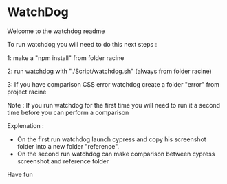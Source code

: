 # WatchDog

Welcome to the watchdog readme

To run watchdog you will need to do this next steps : 

1: make a "npm install" from folder racine

2: run watchdog with "./Script/watchdog.sh" (always from folder racine)

3: If you have comparison CSS error watchdog create a folder "error" from project racine

Note : If you run watchdog for the first time you will need to run it a second time before you can perform a comparison

Explenation : 
- On the first run watchdog launch cypress and copy his screenshot folder into a new folder "reference".
- On the second run watchdog can make comparison between cypress screenshot and reference folder

Have fun